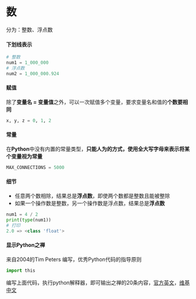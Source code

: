# 数

分为：整数、浮点数

#### 下划线表示

```python
# 整数
num1 = 1_000_000
# 浮点数
num2 = 1_000_000.924
```

#### 赋值

除了**变量名 = 变量值**之外，可以一次赋值多个变量，要求变量名和值的**个数要相同**

```python
x, y, z = 0, 1, 2
```

#### 常量

在**Python**中没有内置的常量类型，**只能人为的方式，使用全大写字母来表示将某个变量视为常量**

```python
MAX_CONNECTIONS = 5000
```

#### 细节

* 任意两个数相除，结果总是**浮点数**，即使两个数都是整数且能被整除
* 如果一个操作数是整数，另一个操作数是浮点数，结果总是**浮点数**

```python
num1 = 4 / 2
print(type(num1))
# 打印
2.0 => <class 'float'>
```

#### 显示Python之禅

来自2004的Tim Peters 编写，优秀Python代码的指导原则

```python
import this
```

编写上面代码，执行python解释器，即可输出之禅的20条内容，[官方英文](https://peps.python.org/pep-0020/)，[维基中文](https://zh.wikipedia.org/wiki/Python%E4%B9%8B%E7%A6%85)
